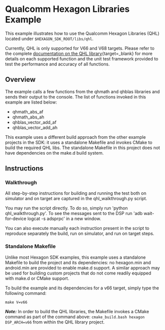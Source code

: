 # Qualcomm Hexagon Libraries Example

This example illustrates how to use the Qualcomm Hexagon Libraries (QHL) located under `$HEXAGON_SDK_ROOT/libs/qhl`.

Currently, QHL is only supported for V66 and V68 targets. Please refer to the complete [documentation on the QHL library](../../doxygen/qhl/index.html){target=_blank} for more details on each supported function and the unit test framework provided to test the performance and accuracy of all functions.

## Overview

The example calls a few functions from the qhmath and qhblas libraries and sends their output to the console. The list of functions invoked in this example are listed below:

* qhmath_abs_af
* qhmath_abs_ah
* qhblas_vector_add_af
* qhblas_vector_add_ah

This example uses a different build approach from the other example projects in the SDK: it uses a standalone Makefile and invokes CMake to build the required QHL libs. The standalone Makefile in this project does not have dependencies on the make.d build system.

## Instructions

### Walkthrough

All step-by-step instructions for building and running the test both on simulator and on target are captured in the qhl_walkthrough.py script.

You may run the script directly.  To do so, simply run 'python qhl_walkthrough.py'. To see the messages sent to the DSP run 'adb wait-for-device logcat -s adsprpc' in a new window.

You can also execute manually each instruction present in the script to reproduce separately the build, run on simulator, and run on target steps.

### Standalone Makefile

Unlike most Hexagon SDK examples, this example uses a standalone Makefile to build the project and its dependencies: no hexagon.min and android.min are provided to enable make.d support.  A similar approach may be used for building custom projects that do not come readily equipped with make.d or CMake support.

To build the example and its dependencies for a v66 target, simply type the following command:

    make V=v66

***Note:*** In order to build the QHL libraries, the Makefile invokes a CMake command as part of the command above: `cmake_build.bash hexagon DSP_ARCH=v66` from within the QHL library project.

